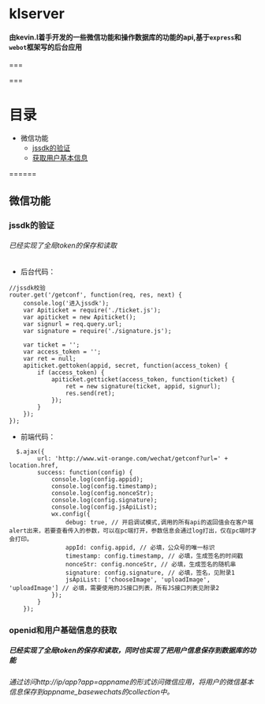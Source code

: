 
# klserver

#### 由kevin.l着手开发的一些微信功能和操作数据库的功能的api,基于`express`和`webot`框架写的后台应用
===

===



# <a name="index"/>目录
  * 微信功能
    * [jssdk的验证](#jssdk)
    * [获取用户基本信息](#userinfo)

======


## 微信功能


### <a name="jssdk"/>jssdk的验证
###### 已经实现了全局token的保存和读取
  * 后台代码：
```
//jssdk校验
router.get('/getconf', function(req, res, next) {
    console.log('进入jssdk');
    var Apiticket = require('./ticket.js');
    var apiticket = new Apiticket();
    var signurl = req.query.url;
    var signature = require('./signature.js');

    var ticket = '';
    var access_token = '';
    var ret = null;
    apiticket.gettoken(appid, secret, function(access_token) {
        if (access_token) {
            apiticket.getticket(access_token, function(ticket) {
                ret = new signature(ticket, appid, signurl);
                res.send(ret);
            });
        }
    });
});
```
  * 前端代码：
```
  $.ajax({
        url: 'http://www.wit-orange.com/wechat/getconf?url=' + location.href,
        success: function(config) {
            console.log(config.appid);
            console.log(config.timestamp);
            console.log(config.nonceStr);
            console.log(config.signature);
            console.log(config.jsApiList);
            wx.config({
                debug: true, // 开启调试模式,调用的所有api的返回值会在客户端alert出来，若要查看传入的参数，可以在pc端打开，参数信息会通过log打出，仅在pc端时才会打印。
                appId: config.appid, // 必填，公众号的唯一标识
                timestamp: config.timestamp, // 必填，生成签名的时间戳
                nonceStr: config.nonceStr, // 必填，生成签名的随机串
                signature: config.signature, // 必填，签名，见附录1
                jsApiList: ['chooseImage', 'uploadImage', 'uploadImage'] // 必填，需要使用的JS接口列表，所有JS接口列表见附录2
            });
        }
    });
```

### <a name="userinfo"/>openid和用户基础信息的获取
##### 已经实现了全局token的保存和读取，同时也实现了把用户信息保存到数据库的功能
###### 通过访问http://ip/app?app=appname的形式访问微信应用，将用户的微信基本信息保存到appname_basewechats的collection中。




